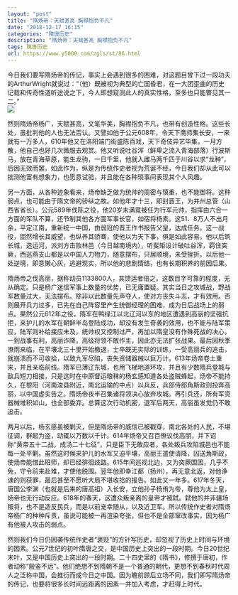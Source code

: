 ```yaml
---
layout: "post"
title: "隋炀帝：天赋甚高 胸襟抱负不凡"
date: "2018-12-17 16:15"
categories: "隋唐历史"
description: "隋炀帝：天赋甚高 胸襟抱负不凡"
tags: 隋唐历史
url: https://www.y5000.com/zgls/st/86.html
---
```






今日我们要写隋炀帝的传记，事实上会遇到很多的困难，对这题目曾下过一段功夫的ArthurWright就说过：“（他）既被视为典型的亡国昏君，在一大团歪曲的历史记载和传奇性道听途说之下，今人即想窥测此人的真实性格，至多也只能瞥见其一二。”  
[![](https://img.y5000.com/uploads/allimg/120425/2-12042516200Y17.jpg)](https://www.y5000.com)

然则隋炀帝杨广，天赋甚高，文笔华美，胸襟抱负不凡，也带有创造性格。这些长处，虽批判他的人也无法否认。又譬如他于公元608年，令天下鹰师集长安，一来就有一万多人，610年他又在洛阳端门街盛陈百戏，天下奇伎异艺毕集，一月方散，他自己也好几次微服去观赏。他又听说吐谷浑（鲜卑之流入青海部落）行波斯马，放在青海草原，能生龙驹，一日千里，他就入雌马两千匹于川谷以求“龙种”，后因无效而罢。如此作为，纵是为传统作史者视为荒诞不经，今日我们却从此可以揣测他富有想象力，也愿意试验，并且能在各种琐事间表现其个人风趣。

另一方面，从各种迹象看来，炀帝缺乏做为统帅的周密与慎重，也不能御将。这种弱点，也可能由于隋文帝的骄纵之故。如他年才十三，即封晋王，为并州总管（山西省省长）。公元589年伐陈之役，他20岁未满竟被任为行军元帅，指挥由六合一方面的军队不算，还节制其他各方面军事长官，如宿将杨素。这51．8万人不出月余，平定江南，重新统一中国，由弱冠的晋王作书报告父皇，达成任务。这一战役，固然增长其威望，也纵养其骄骞，使他以为天下事，俱是如此容易。他以后筑长城，造运河，派刘方击败林邑（今日越南境内），听斐矩设计破吐谷浑，羁住突厥，西巡燕支山都是以中国人力物力，随意摆布，只居顺境，未受挫折。以后他一处逆境，即意懒心灰，逃避现实，所以他的悲剧情结，也有长期积养的前因后果。

隋炀帝之伐高丽，据称动员1133800人，其馈运者倍之。这数目字可靠的程度，无从确定。只是杨广迷信军事上数量的优势，已无庸置疑。其实当日之攻城战，野战军数量过大，无法摆布。除非以此数量先声夺人，使对方丧失斗志，才有效用。否则展开兵力过多，已先在自己阵容里产生统御经理的困难，成为日后战场上的弱点。果然公元612年之役，隋军在鸭绿江以北辽河以东的地区遭遇到高丽的坚强抗拒，来护儿的水军在朝鲜半岛登陆成功，却没有发生奇袭的效用，也不能与陆军策应，陆军则补给接应未及，统帅权又控制过严，再加以隋皇没有作殊死战的决心，一到战事有利，高丽诈降，高级将领不敢作主，因此亦无法扩张战果。最后因秋季潦雨来临，在平壤北三十里开始撤退，士卒既无实际的训练，一受高丽兵的追击，就崩溃而不可收拾，以致九军尽陷，丧失资储器械以巨万计。613年炀帝卷土重来，并且亲临前线。隋军已薄辽东城，也用飞梯地道环攻，并且有少数隋兵登城与敌兵短刀相接，只是这时在中原督运粮秣的杨玄感知道各处盗贼蜂起，炀帝不能持久，在黎阳（河南浚县附近，南北运输的中点）以兵反，兵部侍郎角斯政则投奔高丽，以中国虚实告之。隋炀帝夜半召集诸将领决心放弃攻城。再引兵还，所有军资器械堆积如山，也全部委弃。总算这次行动机密，退军后两天，高丽虽发觉仍不敢追击。

两月以后，杨玄感虽被剿灭，但是隋炀帝的威信已被戳穿，南北各处的人民，不堪征调，群起为盗，动辄以万数以千计。614年炀帝又召百僚议伐高丽，并下诏称“黄帝五十二战，成汤二十七征”，只是臣下无敢应者，各处叛兵攻陷城邑也不能每一处平剿。虽然这时候来护儿的水军又迫平壤，高丽王遣使请降，囚送角斯政，使炀帝能借此班师，却已经徘徊歧路。615年间巡视北边，又为突厥围困，几乎不免，守令前来赴难，才使他脱围。翌年他即幸江都（扬州），再无意北返，对他诤谏的则获罪，最后甚至不愿听大局不堪收拾的报告。如此又一年多。617年冬天，唐国公李渊（也就是后来的唐高祖）入长安，立他孙子杨侑为帝，尊他为太上皇，炀帝也无行动反应。618年的春天，这遭众叛亲离的皇帝才被弑。弑他的并非疆场叛将，也不是造反民兵，而是以前宠幸随从，以及近卫军。所以传统作史者对隋炀帝杨广的种种斥责，虽说可能被一再渲染夸张，但也不是全部窜改事实，因为杨广有他被人攻击的弱点。

然则我们今日仍因袭传统作史者“褒贬”的方针写历史，却忽视了历史上时间与环境的因素。公元7世纪的初叶隋唐之交，是中国历史上突出的一段时期。今日20世纪末叶，又是中国历史上突出的一段时期。二十四史里的《隋书》，修撰于唐初，作者动称“殷鉴不远”。他们绝想不到隋朝不是一个普通的朝代，更想不到春秋时代周人之泛称中国，会推衍而成今日之中国。因为瞻前顾后立场不同，我们即写隋炀帝的传记，也要将很多长时间远距离的因素一并加入考虑，才赶得上时代。
